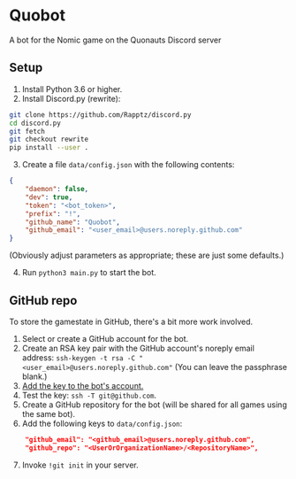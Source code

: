 # Quobot

A bot for the Nomic game on the Quonauts Discord server

## Setup

1. Install Python 3.6 or higher.
2. Install Discord.py (rewrite):

```sh
git clone https://github.com/Rapptz/discord.py
cd discord.py
git fetch
git checkout rewrite
pip install --user .
```

3. Create a file `data/config.json` with the following contents:

```json
{
    "daemon": false,
    "dev": true,
    "token": "<bot_token>",
    "prefix": "!",
    "github_name": "Quobot",
    "github_email": "<user_email>@users.noreply.github.com"
}
```

(Obviously adjust parameters as appropriate; these are just some defaults.)

4. Run `python3 main.py` to start the bot.

## GitHub repo

To store the gamestate in GitHub, there's a bit more work involved.

1. Select or create a GitHub account for the bot.
2. Create an RSA key pair with the GitHub account's noreply email address: `ssh-keygen -t rsa -C "<user_email>@users.noreply.github.com"` (You can leave the passphrase blank.)
3. [Add the key to the bot's account.](https://help.github.com/en/enterprise/2.15/user/articles/adding-a-new-ssh-key-to-your-github-account)
4. Test the key: `ssh -T git@github.com`.
5. Create a GitHub repository for the bot (will be shared for all games using the same bot).
6. Add the following keys to `data/config.json`:

```json
    "github_email": "<github_email>@users.noreply.github.com",
    "github_repo": "<UserOrOrganizationName>/<RepositoryName>",
```

7. Invoke `!git init` in your server.
